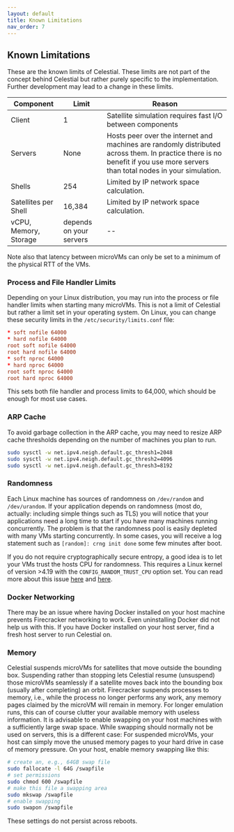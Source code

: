 ```yaml
---
layout: default
title: Known Limitations
nav_order: 7
---
```


## Known Limitations

These are the known limits of Celestial.
These limits are not part of the concept behind Celestial but rather purely
specific to the implementation.
Further development may lead to a change in these limits.

| Component             | Limit                   | Reason                                                                                                                                                                       |
| --------------------- | ----------------------- | ---------------------------------------------------------------------------------------------------------------------------------------------------------------------------- |
| Client                | 1                       | Satellite simulation requires fast I/O between components                                                                                                                    |
| Servers               | None                    | Hosts peer over the internet and machines are randomly distributed across them. In practice there is no benefit if you use more servers than total nodes in your simulation. |
| Shells                | 254                     | Limited by IP network space calculation.                                                                                                                                     |
| Satellites per Shell  | 16,384                  | Limited by IP network space calculation.                                                                                                                                     |
| vCPU, Memory, Storage | depends on your servers | --                                                                                                                                                                           |

Note also that latency between microVMs can only be set to a minimum of the physical
RTT of the VMs.

### Process and File Handler Limits

Depending on your Linux distribution, you may run into the process or file handler
limits when starting many microVMs.
This is not a limit of Celestial but rather a limit set in your operating system.
On Linux, you can change these security limits in the `/etc/security/limits.conf`
file:

```conf
* soft nofile 64000
* hard nofile 64000
root soft nofile 64000
root hard nofile 64000
* soft nproc 64000
* hard nproc 64000
root soft nproc 64000
root hard nproc 64000
```

This sets both file handler and process limits to 64,000, which should be enough
for most use cases.

### ARP Cache

To avoid garbage collection in the ARP cache, you may need to resize ARP cache
thresholds depending on the number of machines you plan to run.

```sh
sudo sysctl -w net.ipv4.neigh.default.gc_thresh1=2048
sudo sysctl -w net.ipv4.neigh.default.gc_thresh2=4096
sudo sysctl -w net.ipv4.neigh.default.gc_thresh3=8192
```

### Randomness

Each Linux machine has sources of randomness on `/dev/random` and `/dev/urandom`.
If your application depends on randomness (most do, actually: including simple things
such as TLS) you will notice that your applications need a long time to start if
you have many machines running concurrently.
The problem is that the randomness pool is easily depleted with many VMs starting
concurrently.
In some cases, you will receive a log statement such as `[random]: crng init done`
some few minutes after boot.

If you do not require cryptographically secure entropy, a good idea is to let your
VMs trust the hosts CPU for randomness.
This requires a Linux kernel of version >4.19 with the `CONFIG_RANDOM_TRUST_CPU`
option set.
You can read more about this issue [here](https://github.com/firecracker-microvm/firecracker/blob/main/docs/snapshotting/random-for-clones.md)
and [here](https://github.com/firecracker-microvm/firecracker/issues/663).

### Docker Networking

There may be an issue where having Docker installed on your host machine
prevents Firecracker networking to work.
Even uninstalling Docker did not help us with this.
If you have Docker installed on your host server, find a fresh host server to
run Celestial on.

### Memory

Celestial suspends microVMs for satellites that move outside the bounding box.
Suspending rather than stopping lets Celestial resume (unsuspend) those microVMs
seamlessly if a satellite moves back into the bounding box (usually after completing)
an orbit.
Firecracker suspends processes to memory, i.e., while the process no longer performs
any work, any memory pages claimed by the microVM will remain in memory.
For longer emulation runs, this can of course clutter your available memory with
useless information.
It is advisable to enable swapping on your host machines with a sufficiently
large swap space.
While swapping should normally not be used on servers, this is a different case:
For suspended microVMs, your host can simply move the unused memory pages to
your hard drive in case of memory pressure.
On your host, enable memory swapping like this:

```sh
# create an, e.g., 64GB swap file
sudo fallocate -l 64G /swapfile
# set permissions
sudo chmod 600 /swapfile
# make this file a swapping area
sudo mkswap /swapfile
# enable swapping
sudo swapon /swapfile
```

These settings do not persist across reboots.
